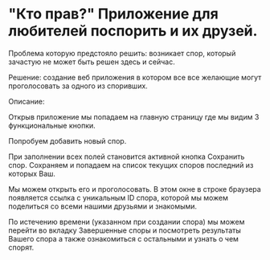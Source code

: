 # "Кто прав?"  Приложение для любителей поспорить и их друзей.

Проблема которую предстояло решить: возникает спор, который зачастую не может быть решен здесь и сейчас.

Решение: создание веб приложения в котором все все желающие могут проголосовать за одного из споривших.

Описание:

Открыв приложение мы попадаем на главную страницу где мы видим 3 функциональные кнопки.

Попробуем добавить новый спор.

При заполнении всех полей становится активной кнопка Сохранить спор. Сохраняем и попадаем на список текущих споров последний из которых Ваш.

Мы можем открыть его и проголосовать.
В этом окне в строке браузера появляется ссылка с уникальным ID спора, которой мы можем поделиться со всеми нашими друзьями и знакомыми.

По истечению времени (указанном при создании спора) мы можем перейти во вкладку Завершенные споры и посмотреть результаты Вашего спора а также ознакомиться с остальными и узнать о чем спорят.
